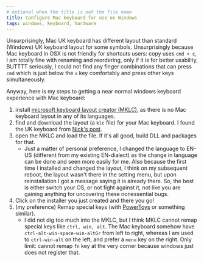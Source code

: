 ```yaml
---
# optional when the title is not the file name
title: Configure Mac keyboard for use on Windows
tags: windows, keyboard, hardware
---
```


Unsurprisingly, Mac UK keyboard has different layout than standard (Windows) UK keyboard layout for some symbols.
Unsurprisingly because Mac keyboard in OSX is not friendly for shortcuts users: 
copy uses `cmd + c`, I am totally fine with renaming and reordering, only if it is for better usability, 
BUTTTT seriously, I could not find any finger combinations that can press `cmd` which is just below the `x` key 
comfortably and press other keys simultaneously.

Anyway, here is my steps to getting a near normal windows keyboard experience with Mac keyboard:
1. install [microsoft keyboard layout creator (MKLC)][layout creator download], as there is no Mac keyboard layout in any of its languages.
2. find and download the layout (a `klc` file) for your Mac keyboard. I found the UK keyboard from [Nick's post][klc source].
3. open the MKLC and load the file. If it's all good, build DLL and packages for that.
   - Just a matter of personal preference, I changed the language to EN-US (different from my existing EN-dialect) 
     as the change in language can be done and seen more easily for me.
     Also because the first time I installed and changed the layout, I think on my subsequent reboot, the layout wasn't there in the setting menu, 
     but upon reinstallation I got a message saying it is already there.
     So, the best is either switch your OS, or not fight against it, not like you are gaining anything for uncovering these nonessential bugs.
4. Click on the installer you just created and there you go!
5. (my preference) Remap special keys (with [PowerToys][powertoys gh] or something similar).
   - I did not dig too much into the MKLC, but I think MKLC cannot remap special keys like `ctrl, win, alt`.
     The Mac keyboard somehow have `ctrl-alt-win-space-win-altGr` from left to right, whereas I am used to `ctrl-win-alt` on the left,
     and prefer a `menu` key on the right.
     Only limit: cannot remap `fn` key at the very corner because windows just does not register that.


[klc source]: https://www.linickx.com/macbook-pro-uk-keyboard-layout
[layout creator download]: https://www.microsoft.com/en-us/download/details.aspx?id=102134
[powertoys gh]: https://github.com/microsoft/PowerToys
